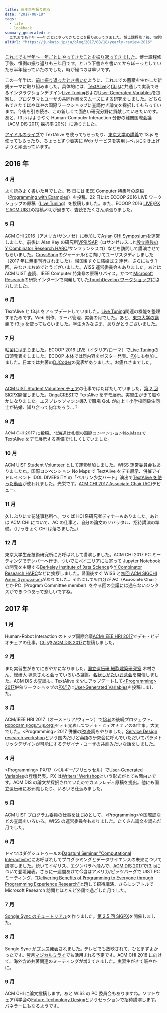 ```yaml
---
title: 三年目を振り返る
date: "2017-08-18"
tags:
  - life
  - lookback
summary_generated: >-
  これまでも半年～一年ごとにやってきたことを振り返ってきました。博士課程修了後、恒例の振り返りも三年目です。という下書きを書いてからぼーっとしていたら半年経っていたのでした。時が経つのは早いです。この一年半は、前に振り返ったとき書いたように、これまでの蓄積を生かした新規テーマ...
altUrl: "https://junkato.jp/ja/blog/2017/08/18/yearly-review-2016"
---
```


[これまでも半年～一年ごとにやってきたことを振り返ってきました](https://junkato.jp/ja/blog/category/life/lookback/)。博士課程修了後、恒例の振り返りも三年目です。という下書きを書いてからぼーっとしていたら半年経っていたのでした。時が経つのは早いです。

この一年半は、[前に振り返ったとき書いた](/ja/posts/2016-04-17-yearly-review-2016)ように、これまでの蓄積を生かした新規テーマに取り組みました。具体的には、[TextAlive](http://textalive.jp)と[f3.js](http://f3js.org)に共通して実装できるインタラクションデザイン[Live Tuning](https://junkato.jp/live-tuning/)および[User-Generated Variables](https://junkato.jp/user-generated-variables/)を提案し、プログラマとユーザの共同作業をスムーズにする研究をしました。どちらもできたてほやほやの国際ワークショップに査読付き論文を採択してもらっています。今後も引き続き、この新しくて面白い研究分野に貢献していきたいです。あと、f3.js はようやく Human-Computer Interaction 分野の難関国際会議（ACM DIS 2017, 採択率 20%）に通りました。

[アイドルのライブ](http://docs.textalive.jp/nomaps2016/#brgh)で TextAlive を使ってもらったり、[東京大学の講義](http://docs.f3js.org/courses/user-interface-2016/)で f3.js を使ってもらったり、ちょっとずつ着実に Web サービスを実用レベルに引き上げようと頑張っています。

## 2016 年

### 4 月

よく読みよく書いた月でした。15 日には IEEE Computer 特集号の原稿（[Programming with Examples](https://junkato.jp/programming-with-examples/)）を投稿。22 日には ECOOP 2016 LIVE ワークショップの原稿（[Live Tuning](https://junkato.jp/live-tuning/)）を投稿しました。また、ECOOP 2016 [LIVE](http://2016.ecoop.org/committee/live-2016-papers-program-committee)/[PX](http://2016.ecoop.org/committee/px-2016-papers-program-committee)と[ACM UIST](https://uist.acm.org/uist2016/)の投稿〆切が過ぎて、査読をたくさん頑張りました。

### 5 月

ACM CHI 2016（アメリカ/サンノゼ）に参加して[Asian CHI Symposium](http://hci.tokyo/chi2016/)を運営しました。前後に Alan Kay の研究所[VPRI/SAP](http://www.vpri.org/)（ロサンゼルス…と[設立直後の Y Combinator Research HARC](/ja/posts/2016-05-17-harc-from-center-to-community)/サンフランシスコ）などを訪問して講演させてもらいました。[CrossSong](https://staff.aist.go.jp/jun.kato/CrossSong/)のジャーナル化に向けてユーザスタディしました（2017 年に[無事刊行](http://dx.doi.org/10.1080/09298215.2017.1303519)されました）。帰国後すぐに結婚式 2 連発。さらにもう 1 回。みなさまおめでとうございました。WISS 運営委員会もありました。あとは ACM UIST 査読、IEEE Computer 特集号の原稿リバイス。かつて[Microsoft Research](https://www.microsoft.com/en-us/research/group/research-in-software-engineering-rise/)の研究インターンで開発していた[TouchDevelop ワークショップ](http://canvas.ws/workshop/9548)に協力しました。

### 6 月

TextAlive と f3.js をアップデートしていました。[Live Tuning](https://junkato.jp/live-tuning/)関連の機能を整理するためです。Web 制作、サーバ管理、実装の月でした。あと、[東京大学の講義](http://docs.f3js.org/courses/user-interface-2016/)で f3.js を使ってもらいました。学生のみなさま、ありがとうございました。

### 7 月

[粘菌にはまりました](/ja/posts/2016-09-01-myxogastromycetidae)。ECOOP 2016 [LIVE](http://2016.ecoop.org/track/LIVE-2016)（イタリア/ローマ）で[Live Tuning](https://junkato.jp/live-tuning/)の口頭発表をしました。ECOOP 本体では同内容をポスター発表。[PX](http://programming-experience.org/px16/)にも参加しました。日本では共著の[DJCoder](http://id.nii.ac.jp/1001/00170518/)の発表がありました。お疲れさまでした。

### 8 月

[ACM UIST Student Volunteer チェア](https://uist.acm.org/uist2016/organizers)の仕事でばたばたしていました。[第 2 回 SIGPX](https://sigpx.org/2/)開催しました。[OngaCREST](https://ongacrest.jp/symposium2016/)で TextAlive をデモ展示。実習生がきて賑やかになりました。エスプレッソマシン導入で職場 QoL が向上！小学校同級生同士が結婚、知り合って何年だろう…？

### 9 月

ACM CHI 2017 に投稿。北海道は札幌の国際コンベンション[No Maps](https://no-maps.jp/2016/)で TextAlive をデモ展示する準備で忙しくしていました。

### 10 月

ACM UIST Student Volunteer として運営参加しました。WISS 運営委員会もありましたね。国際コンベンション No Maps で TextAlive をデモ展示、併催アイドルイベント IDOL DIVERSITY の「ベルリン少女ハート」演出で[TextAlive を使った動画](https://www.youtube.com/watch?v=dE8Lzh0CNSw)が使われました。光栄です。[ACM CHI 2017 Associate Chair (AC)](https://chi2017.acm.org/select-subcommittee.html#engineering-interactive-systems)デビュー。

### 11 月

久しぶりに立花隆事務所へ。つくば HCI 系研究者ディナーもありました。あとは ACM CHI について、AC の仕事と、自分の論文のリバッタル、招待講演の準備。（けっきょく CHI は落ちました。）

### 12 月

東京大学生産技術研究所にお呼ばれして講演しました。ACM CHI 2017 PC ミーティングでデンバーへ行き、ついでにベイエリアにも寄って Jupyter Notebook の開発を主導する[Berkeley Institute of Data Science](https://bids.berkeley.edu/)や[Y Combinator Research HARC](https://harc.ycr.org)などに挨拶しました。帰国後すぐ WISS と[初回 ACM SIGCHI Asian Symposium](http://sigchi.jp/symposium.html)がありました。それにしても自分が AC（Associate Chair）とか PC（Program Committee member）をやる回の会議には通らないジンクスができつつあって悲しいですね。

## 2017 年

### 1 月

Human-Robot Interaction のトップ国際会議[ACM/IEEE HRI 2017](http://humanrobotinteraction.org/2017/organisation/committees/)でデモ・ビデオチェアの仕事。[f3.js](http://f3js.org/)を[ACM DIS 2017](http://dis2017.org)に投稿しました。

### 2 月

また実習生がきてにぎやかになりました。[国立遺伝研 細胞建築研究室](https://www.nig.ac.jp/nig/ja/research/organization-top/laboratories/kimura) 木村さん、総研大 塚原さんと会っていろいろ議論。[名状しがたいお茶会](https://junkato.jp/ja/teaparty/)を開催しました。ACM DIS の査読も。TextAlive を少しアップデートして[&lt;Programming&gt; 2017](http://2017.programming-conference.org/home)併催ワークショップの[PX/17](http://programming-experience.org/px17/)に[User-Generated Variables](https://junkato.jp/user-generated-variables/)を投稿しました。

### 3 月

ACM/IEEE HRI 2017（オーストリア/ウィーン）で[f3.js](http://f3js.org/)の後続プロジェクト、[Robocam (logs.f3js.org)](http://logs.f3js.org)をデモ発表しつつデモ・ビデオチェアのお仕事。大変でした。&lt;Programming&gt; 2017 併催の[PX](http://programming-experience.org/px17/)査読もやりました。[Service Design research workshop](http://icer.strikingly.com/blog/8195802f105)という国内だけど英語の研究会に呼んでいただいてパラメトリックデザインが可能にするデザイナ・ユーザの共創みたいな話をしました。

### 4 月

&lt;Programming&gt; PX/17（ベルギー/ブリュッセル）で[User-Generated Variables](https://junkato.jp/user-generated-variables/)の登壇発表。PX は[Writers' Workshop](http://dreamsongs.com/Files/WritersWorkshopTypeset.pdf)という形式がとても面白いです。ACM DIS の論文が採択されていたのでカメラレディ原稿を提出。他にも国立遺伝研にお邪魔したり、いろいろ仕込みました。

### 5 月

ACM UIST プログラム委員の仕事をはじめとして、&lt;Programming&gt;や国際誌などの査読をいろいろ。WISS の運営委員会もありました。たくさん論文を読んだ月でした。

### 6 月

ドイツはダグシュトゥールの[Dagstuhl Seminar "Computational Interactivity"](http://dagstuhl.de/en/program/calendar/semhp/?semnr=17232)にお呼ばれしてプログラミングとデータサイエンスの未来について講演しました。続いてイギリス、エジンバラへ飛んで、[ACM DIS 2017](http://dis2017.org)で[f3.js](http://f3js.org/)について登壇発表。さらに一週間あけて今度はアメリカ/ピッツバーグで UIST PC ミーティング、["Delivering Benefits of Programming to Everyone through Programming Experience Research"](https://www.scs.cmu.edu/calendar/mon-2017-06-26-1230/special-human-computer-interaction-talk)と題して招待講演、さらにシアトルで Microsoft Research 訪問とほとんど外国で過ごした月でした。

### 7 月

[Songle Sync のチュートリアル](http://tutorial.songle.jp)を作りました。[第 2.5 回 SIGPX](https://sigpx.org/2.5/)を開催しました。

### 8 月

Songle Sync が[プレス発表](http://www.aist.go.jp/aist_j/press_release/pr2017/pr20170802/pr20170802.html)されました。テレビでも放映されて、ひとまずよかったです。翌月[マジカルミライ](http://magicalmirai.com/2017/ex_stage.html#live_free_0902_02)でも活用される予定です。ACM CHI 2018 に向けて、海外含め共著関連のミーティングが増えてきました。実習生がきて賑やかに。

### 9 月

ACM CHI に論文投稿します。あと WISS の PC 委員会もありますね。ソフトウェア科学会の[Future Technology Design](https://jssst2017.wordpress.com/ftd/)というセッションで招待講演します。パネラーにもなるようです。
